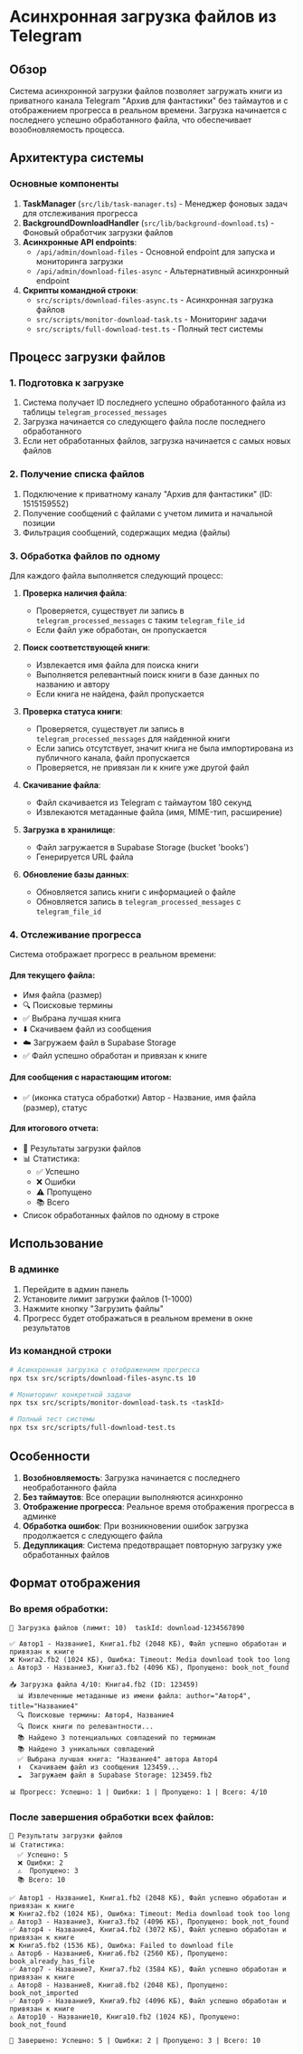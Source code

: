 # Асинхронная загрузка файлов из Telegram

## Обзор

Система асинхронной загрузки файлов позволяет загружать книги из приватного канала Telegram "Архив для фантастики" без таймаутов и с отображением прогресса в реальном времени. Загрузка начинается с последнего успешно обработанного файла, что обеспечивает возобновляемость процесса.

## Архитектура системы

### Основные компоненты

1. **TaskManager** (`src/lib/task-manager.ts`) - Менеджер фоновых задач для отслеживания прогресса
2. **BackgroundDownloadHandler** (`src/lib/background-download.ts`) - Фоновый обработчик загрузки файлов
3. **Асинхронные API endpoints**:
   - `/api/admin/download-files` - Основной endpoint для запуска и мониторинга загрузки
   - `/api/admin/download-files-async` - Альтернативный асинхронный endpoint
4. **Скрипты командной строки**:
   - `src/scripts/download-files-async.ts` - Асинхронная загрузка файлов
   - `src/scripts/monitor-download-task.ts` - Мониторинг задачи
   - `src/scripts/full-download-test.ts` - Полный тест системы

## Процесс загрузки файлов

### 1. Подготовка к загрузке

1. Система получает ID последнего успешно обработанного файла из таблицы `telegram_processed_messages`
2. Загрузка начинается со следующего файла после последнего обработанного
3. Если нет обработанных файлов, загрузка начинается с самых новых файлов

### 2. Получение списка файлов

1. Подключение к приватному каналу "Архив для фантастики" (ID: 1515159552)
2. Получение сообщений с файлами с учетом лимита и начальной позиции
3. Фильтрация сообщений, содержащих медиа (файлы)

### 3. Обработка файлов по одному

Для каждого файла выполняется следующий процесс:

1. **Проверка наличия файла**:
   - Проверяется, существует ли запись в `telegram_processed_messages` с таким `telegram_file_id`
   - Если файл уже обработан, он пропускается

2. **Поиск соответствующей книги**:
   - Извлекается имя файла для поиска книги
   - Выполняется релевантный поиск книги в базе данных по названию и автору
   - Если книга не найдена, файл пропускается

3. **Проверка статуса книги**:
   - Проверяется, существует ли запись в `telegram_processed_messages` для найденной книги
   - Если запись отсутствует, значит книга не была импортирована из публичного канала, файл пропускается
   - Проверяется, не привязан ли к книге уже другой файл

4. **Скачивание файла**:
   - Файл скачивается из Telegram с таймаутом 180 секунд
   - Извлекаются метаданные файла (имя, MIME-тип, расширение)

5. **Загрузка в хранилище**:
   - Файл загружается в Supabase Storage (bucket 'books')
   - Генерируется URL файла

6. **Обновление базы данных**:
   - Обновляется запись книги с информацией о файле
   - Обновляется запись в `telegram_processed_messages` с `telegram_file_id`

### 4. Отслеживание прогресса

Система отображает прогресс в реальном времени:

#### Для текущего файла:
- Имя файла (размер)
- 🔍 Поисковые термины
- ✅ Выбрана лучшая книга
- ⬇️ Скачиваем файл из сообщения
- ☁️ Загружаем файл в Supabase Storage
- ✅ Файл успешно обработан и привязан к книге

#### Для сообщения с нарастающим итогом:
- ✅ (иконка статуса обработки) Автор - Название, имя файла (размер), статус

#### Для итогового отчета:
- 🚀 Результаты загрузки файлов
- 📊 Статистика:
  - ✅ Успешно
  - ❌ Ошибки
  - ⚠️ Пропущено
  - 📚 Всего
- Список обработанных файлов по одному в строке

## Использование

### В админке

1. Перейдите в админ панель
2. Установите лимит загрузки файлов (1-1000)
3. Нажмите кнопку "Загрузить файлы"
4. Прогресс будет отображаться в реальном времени в окне результатов

### Из командной строки

```bash
# Асинхронная загрузка с отображением прогресса
npx tsx src/scripts/download-files-async.ts 10

# Мониторинг конкретной задачи
npx tsx src/scripts/monitor-download-task.ts <taskId>

# Полный тест системы
npx tsx src/scripts/full-download-test.ts
```

## Особенности

1. **Возобновляемость**: Загрузка начинается с последнего необработанного файла
2. **Без таймаутов**: Все операции выполняются асинхронно
3. **Отображение прогресса**: Реальное время отображения прогресса в админке
4. **Обработка ошибок**: При возникновении ошибок загрузка продолжается с следующего файла
5. **Дедупликация**: Система предотвращает повторную загрузку уже обработанных файлов

## Формат отображения

### Во время обработки:
```
🚀 Загрузка файлов (лимит: 10)  taskId: download-1234567890

✅ Автор1 - Название1, Книга1.fb2 (2048 КБ), Файл успешно обработан и привязан к книге
❌ Книга2.fb2 (1024 КБ), Ошибка: Timeout: Media download took too long
⚠️ Автор3 - Название3, Книга3.fb2 (4096 КБ), Пропущено: book_not_found

📥 Загрузка файла 4/10: Книга4.fb2 (ID: 123459)
  📊 Извлеченные метаданные из имени файла: author="Автор4", title="Название4"
  🔍 Поисковые термины: Автор4, Название4
  🔍 Поиск книги по релевантности...
  📚 Найдено 3 потенциальных совпадений по терминам
  📚 Найдено 3 уникальных совпадений
  ✅ Выбрана лучшая книга: "Название4" автора Автор4
  ⬇️  Скачиваем файл из сообщения 123459...
  ☁️  Загружаем файл в Supabase Storage: 123459.fb2

📊 Прогресс: Успешно: 1 | Ошибки: 1 | Пропущено: 1 | Всего: 4/10
```

### После завершения обработки всех файлов:

```
🚀 Результаты загрузки файлов
📊 Статистика:
  ✅ Успешно: 5
  ❌ Ошибки: 2
  ⚠️  Пропущено: 3
  📚 Всего: 10

✅ Автор1 - Название1, Книга1.fb2 (2048 КБ), Файл успешно обработан и привязан к книге
❌ Книга2.fb2 (1024 КБ), Ошибка: Timeout: Media download took too long
⚠️ Автор3 - Название3, Книга3.fb2 (4096 КБ), Пропущено: book_not_found
✅ Автор4 - Название4, Книга4.fb2 (3072 КБ), Файл успешно обработан и привязан к книге
❌ Книга5.fb2 (1536 КБ), Ошибка: Failed to download file
⚠️ Автор6 - Название6, Книга6.fb2 (2560 КБ), Пропущено: book_already_has_file
✅ Автор7 - Название7, Книга7.fb2 (3584 КБ), Файл успешно обработан и привязан к книге
⚠️ Автор8 - Название8, Книга8.fb2 (2048 КБ), Пропущено: book_not_imported
✅ Автор9 - Название9, Книга9.fb2 (4096 КБ), Файл успешно обработан и привязан к книге
⚠️ Автор10 - Название10, Книга10.fb2 (1024 КБ), Пропущено: book_not_found

🏁 Завершено: Успешно: 5 | Ошибки: 2 | Пропущено: 3 | Всего: 10
```